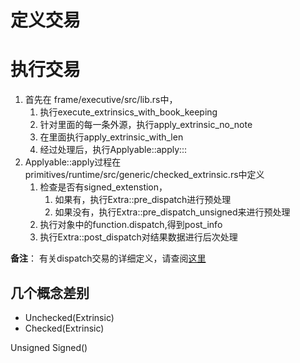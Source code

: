 # 定义交易

# 执行交易 
1. 首先在 frame/executive/src/lib.rs中，
   1. 执行execute_extrinsics_with_book_keeping
   2. 针对里面的每一条外源，执行apply_extrinsic_no_note
   3. 在里面执行apply_extrinsic_with_len
   4. 经过处理后，执行Applyable::apply:::<UnsignedValidator>
2. Applyable::apply过程在 primitives/runtime/src/generic/checked_extrinsic.rs中定义
   1. 检查是否有signed_extenstion，
      1. 如果有，执行Extra::pre_dispatch进行预处理
      2. 如果没有，执行Extra::pre_dispatch_unsigned来进行预处理
   2. 执行对象中的function.dispatch,得到post_info
   3. 执行Extra::post_dispatch对结果数据进行后次处理

**备注**： 有关dispatch交易的详细定义，请查阅[这里](./区块执行过程分析/dispatch.md)


## 几个概念差别

* Unchecked(Extrinsic)
* Checked(Extrinsic)

Unsigned
Signed()
